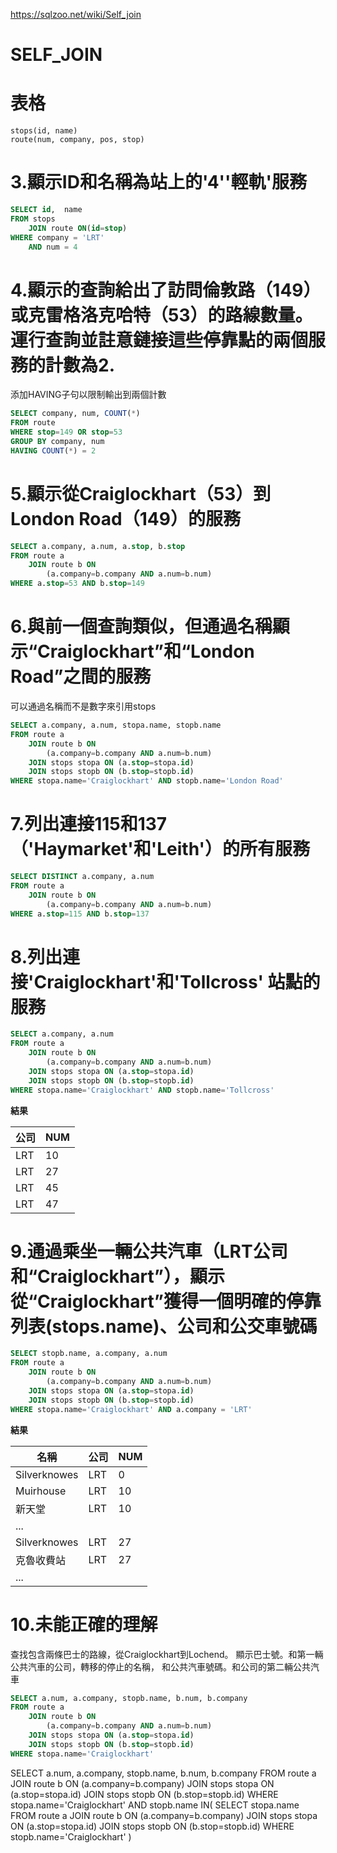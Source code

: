 
https://sqlzoo.net/wiki/Self_join

# SELF_JOIN

# 表格

    stops(id, name)
    route(num, company, pos, stop)

# 3.顯示ID和名稱為站上的'4''輕軌'服務

```sql
SELECT id,  name 
FROM stops
    JOIN route ON(id=stop)
WHERE company = 'LRT'
    AND num = 4
```

# 4.顯示的查詢給出了訪問倫敦路（149）或克雷格洛克哈特（53）的路線數量。運行查詢並註意鏈接這些停靠點的兩個服務的計數為2.

添加HAVING子句以限制輸出到兩個計數

```sql
SELECT company, num, COUNT(*)
FROM route 
WHERE stop=149 OR stop=53
GROUP BY company, num
HAVING COUNT(*) = 2
```

# 5.顯示從Craiglockhart（53）到London Road（149）的服務

```sql
SELECT a.company, a.num, a.stop, b.stop
FROM route a 
    JOIN route b ON
        (a.company=b.company AND a.num=b.num)
WHERE a.stop=53 AND b.stop=149
```

# 6.與前一個查詢類似，但通過名稱顯示“Craiglockhart”和“London Road”之間的服務

可以通過名稱而不是數字來引用stops

```sql
SELECT a.company, a.num, stopa.name, stopb.name
FROM route a 
    JOIN route b ON
        (a.company=b.company AND a.num=b.num)
    JOIN stops stopa ON (a.stop=stopa.id)
    JOIN stops stopb ON (b.stop=stopb.id)
WHERE stopa.name='Craiglockhart' AND stopb.name='London Road'
```

# 7.列出連接115和137（'Haymarket'和'Leith'）的所有服務

```sql
SELECT DISTINCT a.company, a.num
FROM route a 
    JOIN route b ON
        (a.company=b.company AND a.num=b.num)
WHERE a.stop=115 AND b.stop=137
```

# 8.列出連接'Craiglockhart'和'Tollcross' 站點的服務

```sql
SELECT a.company, a.num
FROM route a 
    JOIN route b ON
        (a.company=b.company AND a.num=b.num)
    JOIN stops stopa ON (a.stop=stopa.id)
    JOIN stops stopb ON (b.stop=stopb.id)
WHERE stopa.name='Craiglockhart' AND stopb.name='Tollcross'
```

**結果**

公司 | NUM
-|-
LRT | 10
LRT | 27
LRT | 45
LRT | 47



# 9.通過乘坐一輛公共汽車（LRT公司和“Craiglockhart”），顯示從“Craiglockhart”獲得一個明確的停靠列表(stops.name)、公司和公交車號碼

```sql
SELECT stopb.name, a.company, a.num
FROM route a 
    JOIN route b ON
        (a.company=b.company AND a.num=b.num)
    JOIN stops stopa ON (a.stop=stopa.id)
    JOIN stops stopb ON (b.stop=stopb.id)
WHERE stopa.name='Craiglockhart' AND a.company = 'LRT'
```

**結果**

名稱 | 公司 | NUM
-|-|-
Silverknowes | LRT	 | 0
Muirhouse | LRT | 10
新天堂 | LRT | 10
...| | 
Silverknowes | LRT | 27
克魯收費站 | LRT | 27
...| |

# 10.未能正確的理解

查找包含兩條巴士的路線，從Craiglockhart到Lochend。
顯示巴士號。和第一輛公共汽車的公司，轉移的停止的名稱，
和公共汽車號碼。和公司的第二輛公共汽車

```sql
SELECT a.num, a.company, stopb.name, b.num, b.company
FROM route a 
    JOIN route b ON
        (a.company=b.company AND a.num=b.num)
    JOIN stops stopa ON (a.stop=stopa.id)
    JOIN stops stopb ON (b.stop=stopb.id)
WHERE stopa.name='Craiglockhart' 
```


SELECT a.num, a.company, stopb.name, b.num, b.company
FROM route a JOIN route b ON
  (a.company=b.company)
  JOIN stops stopa ON (a.stop=stopa.id)
  JOIN stops stopb ON (b.stop=stopb.id)
WHERE stopa.name='Craiglockhart' AND stopb.name IN(
SELECT stopa.name
FROM route a JOIN route b ON
  (a.company=b.company)
  JOIN stops stopa ON (a.stop=stopa.id)
  JOIN stops stopb ON (b.stop=stopb.id)
WHERE stopb.name='Craiglockhart'
)